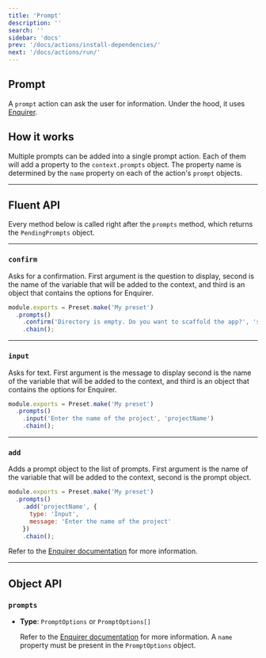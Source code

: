 ```yaml
---
title: 'Prompt'
description: ''
search: ''
sidebar: 'docs'
prev: '/docs/actions/install-dependencies/'
next: '/docs/actions/run/'
---
```


## Prompt

A `prompt` action can ask the user for information. Under the hood, it uses [Enquirer](https://github.com/enquirer/enquirer/).

## How it works

Multiple prompts can be added into a single prompt action. Each of them will add a property to the `context.prompts` object. The property name is determined by the `name` property on each of the action's `prompt` objects.

---

## Fluent API

Every method below is called right after the `prompts` method, which returns the `PendingPrompts` object.

---

### `confirm`

Asks for a confirmation. First argument is the question to display, second is the name of the variable that will be added to the context, and third is an object that contains the options for Enquirer.

<!-- prettier-ignore -->
```js
module.exports = Preset.make('My preset')
  .prompts()
    .confirm('Directory is empty. Do you want to scaffold the app?', 'scaffold')
    .chain();
```

---

### `input`

Asks for text. First argument is the message to display second is the name of the variable that will be added to the context, and third is an object that contains the options for Enquirer.

<!-- prettier-ignore -->
```js
module.exports = Preset.make('My preset')
  .prompts()
    .input('Enter the name of the project', 'projectName')
    .chain();
```

---

### `add`

Adds a prompt object to the list of prompts. First argument is the name of the variable that will be added to the context, second is the prompt object.

<!-- prettier-ignore -->
```js
module.exports = Preset.make('My preset')
  .prompts()
    .add('projectName', {
      type: 'Input',
      message: 'Enter the name of the project'
    })
    .chain();
```

Refer to the [Enquirer documentation](https://github.com/enquirer/enquirer) for more information.

---

## Object API

### `prompts`

- **Type**: `PromptOptions` or `PromptOptions[]`

  Refer to the [Enquirer documentation](https://github.com/enquirer/enquirer) for more information.
  A `name` property must be present in the `PromptOptions` object.

